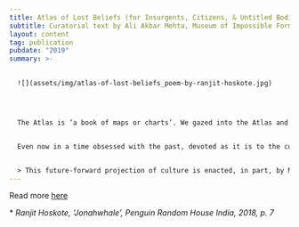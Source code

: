 ```yaml
---
title: Atlas of Lost Beliefs (for Insurgents, Citizens, & Untitled Bodies)
subtitle: Curatorial text by Ali Akbar Mehta, Museum of Impossible Forms, Helsinki
layout: content
tag: publication
pubdate: "2019"
summary: >-
  

  ![](assets/img/atlas-of-lost-beliefs_poem-by-ranjit-hoskote.jpg)




  The Atlas is ‘a book of maps or charts’. We gazed into the Atlas and dreamt of places we would like to visit. The Atlas was our window to strange and alien worlds, connected by an incomprehensible amount of water. Today, the Atlas as a portal, as a device for dreaming is a forgotten artefact, instead mired in historiographies and anthro-political readings of a world that was.


  Even now in a time obsessed with the past, devoted as it is to the cult of memory and the fetish of heritage, something still goes forward. Even now when there is no general direction, nor a subject who is supposed to lead, we cannot but ask where to place our next step, what to take along or leave behind. Yet there are still prospects, or in philosopher Bruno Latour’s words, “the shape of things to come.”


  > This future-forward projection of culture is enacted, in part, by Museum of Impossible Forms, because that is what we *choose* to do. Choice here is active participation.
---
```

Read more [here](https://museumofimpossibleforms.org/curatorial-theme-for-2019-2020)



\* *Ranjit Hoskote, ‘Jonahwhale’, Penguin Random House India, 2018, p. 7*